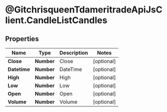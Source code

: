 # @GitchrisqueenTdameritradeApiJsClient.CandleListCandles

## Properties
Name | Type | Description | Notes
------------ | ------------- | ------------- | -------------
**Close** | **Number** | Close | [optional] 
**Datetime** | **Number** | DateTime | [optional] 
**High** | **Number** | High | [optional] 
**Low** | **Number** | Low | [optional] 
**Open** | **Number** | Open | [optional] 
**Volume** | **Number** | Volume | [optional] 


